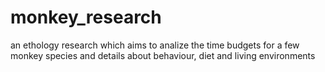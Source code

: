 # monkey_research
an ethology research which aims to analize the time budgets for a few monkey species and details about behaviour, diet and living environments
